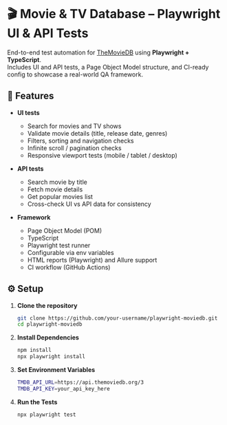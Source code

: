 # 🎬 Movie & TV Database – Playwright UI & API Tests

End-to-end test automation for [TheMovieDB](https://www.themoviedb.org/) using **Playwright + TypeScript**.  
Includes UI and API tests, a Page Object Model structure, and CI-ready config to showcase a real-world QA framework.

## 📌 Features
- **UI tests**
  - Search for movies and TV shows
  - Validate movie details (title, release date, genres)
  - Filters, sorting and navigation checks
  - Infinite scroll / pagination checks
  - Responsive viewport tests (mobile / tablet / desktop)

- **API tests**
  - Search movie by title
  - Fetch movie details
  - Get popular movies list
  - Cross-check UI vs API data for consistency

- **Framework**
  - Page Object Model (POM)
  - TypeScript
  - Playwright test runner
  - Configurable via env variables
  - HTML reports (Playwright) and Allure support
  - CI workflow (GitHub Actions)

## ⚙️ Setup

1. **Clone the repository**
   ```bash
   git clone https://github.com/your-username/playwright-moviedb.git
   cd playwright-moviedb

2. **Install Dependencies**
   ```bash
   npm install
   npx playwright install

3. **Set Environment Variables**
   ```bash
   TMDB_API_URL=https://api.themoviedb.org/3
   TMDB_API_KEY=your_api_key_here

3. **Run the Tests**
   ```bash
   npx playwright test


